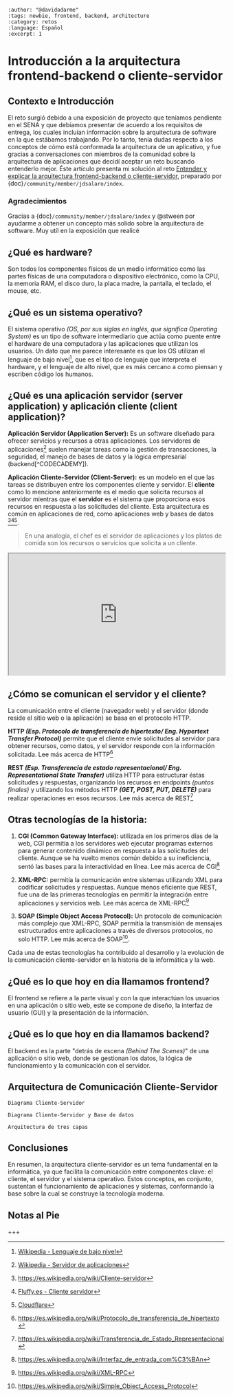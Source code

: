  ```{post} 2023-09-03
:author: "@davidadarme"
:tags: newbie, frontend, backend, architecture
:category: retos
:language: Español
:excerpt: 1
``` 

# Introducción a la arquitectura frontend-backend o cliente-servidor

## Contexto e Introducción

El reto surgió debido a una exposición de proyecto que teníamos pendiente en el SENA y que debíamos presentar de acuerdo a los requisitos de entrega, los cuales incluían información sobre la arquitectura de software en la que estábamos trabajando. Por lo tanto, tenía dudas respecto a los conceptos de cómo está conformada la arquitectura de un aplicativo, y fue gracias a conversaciones con miembros de la comunidad sobre la arquitectura de aplicaciones que decidí aceptar un reto buscando entenderlo mejor. Éste artículo presenta mi solución al reto [Entender y explicar la arquitectura frontend-backend o cliente-servidor](https://gitlab.com/guayahack/main/-/issues/105), preparado por {doc}`/community/member/jdsalaro/index`.

### Agradecimientos

Gracias a {doc}`/community/member/jdsalaro/index` y @stween por ayudarme a obtener un concepto más solido sobre la arquitectura de software. Muy utíl en la exposición que realicé

## ¿Qué es hardware?

Son todos los componentes físicos de un medio informático como las partes físicas de una computadora o dispositivo electrónico, como la CPU, la memoria RAM, el disco duro, la placa madre, la pantalla, el teclado, el mouse, etc.

## ¿Qué es un sistema operativo?

El sistema operativo _(OS, por sus siglas en inglés, que significa Operating System)_ es un tipo de software intermediario que actúa como puente entre el hardware de una computadora y las aplicaciones que utilizan los usuarios. Un dato que me parece interesante es que los OS utilizan el lenguaje de bajo nivel[^WIKI-1], que es el tipo de lenguaje que interpreta el hardware, y el lenguaje de alto nivel, que es más cercano a como piensan y escriben código los humanos.
[^WIKI-1]: [Wikipedia - Lenguaje de bajo nivel](https://en.wikipedia.org/wiki/Low-level_programming_language)

## ¿Qué es una aplicación servidor (server application) y aplicación cliente (client application)?

**Aplicación Servidor (Application Server):** Es un software diseñado para ofrecer servicios y recursos a otras aplicaciones. Los servidores de aplicaciones[^WIKI] suelen manejar tareas como la gestión de transacciones, la seguridad, el manejo de bases de datos y la lógica empresarial (backend[^CODECADEMY]).
[^WIKI]: [Wikipedia - Servidor de aplicaciones](https://es.wikipedia.org/wiki/Servidor_de_aplicaciones)
[^CODEACADEMY]: [Codecademy - Arquitectura Backend](https://www.codecademy.com/article/back-end-architecture)

**Aplicación Cliente-Servidor (Client-Server):** es un modelo en el que las tareas se distribuyen entre los componentes cliente y servidor. El **cliente** como lo mencione anteriormente es el medio que solicita recursos al servidor mientras que el **servidor** es el sistema que proporciona esos recursos en respuesta a las solicitudes del cliente. Esta arquitectura es común en aplicaciones de red, como aplicaciones web y bases de datos [^WIKICS][^FLUFFY][^CLOUDFLARE].

[^WIKICS]: https://es.wikipedia.org/wiki/Cliente-servidor
[^CLOUDFLARE]: [Cloudflare](https://www.cloudflare.com/es-es/learning/serverless/glossary/client-side-vs-server-side/)
[^FLUFFY]: [Fluffy.es - Cliente servidor](https://fluffy.es/introduction-to-client-server)

> En una analogía, el chef es el servidor de aplicaciones y los platos de comida son los recursos o servicios que solicita a un cliente.

<iframe style="aspect-ratio: 16 / 9; width: 100%" src="https://www.youtube.com/watch?v=QSEDr2e1gSQ"></iframe>

## ¿Cómo se comunican el servidor y el cliente?

La comunicación entre el cliente (navegador web) y el servidor (donde reside el sitio web o la aplicación) se basa en el protocolo HTTP.

**HTTP _(Esp. Protocolo de transferencia de hipertexto/ Eng. Hypertext Transfer Protocol)_** permite que el cliente envíe solicitudes al servidor para obtener recursos, como datos, y el servidor responde con la información solicitada. Lee más acerca de HTTP[^HTTP]
[^HTTP]: https://es.wikipedia.org/wiki/Protocolo_de_transferencia_de_hipertexto

**REST _(Esp. Transferencia de estado representacional/ Eng. Representational State Transfer)_**  utiliza HTTP para estructurar éstas solicitudes y respuestas, organizando los recursos en endpoints _(puntos finales)_ y utilizando los métodos HTTP _**(GET, POST, PUT, DELETE)**_ para realizar operaciones en esos recursos. Lee más acerca de REST[^REST]
[^REST]: https://es.wikipedia.org/wiki/Transferencia_de_Estado_Representacional

## Otras tecnologías de la historia:

1. **CGI (Common Gateway Interface):** utilizada en los primeros días de la web, CGI permitía a los servidores web ejecutar programas externos para generar contenido dinámico en respuesta a las solicitudes del cliente. Aunque se ha vuelto menos común debido a su ineficiencia, sentó las bases para la interactividad en línea. Lee más acerca de CGI[^CGI]
[^CGI]: https://es.wikipedia.org/wiki/Interfaz_de_entrada_com%C3%BAn

2. **XML-RPC:** permitía la comunicación entre sistemas utilizando XML para codificar solicitudes y respuestas. Aunque menos eficiente que REST, fue una de las primeras tecnologías en permitir la integración entre aplicaciones y servicios web. Lee más acerca de XML-RPC[^XMLRPC]
[^XMLRPC]: https://es.wikipedia.org/wiki/XML-RPC

3. **SOAP (Simple Object Access Protocol):** Un protocolo de comunicación más complejo que XML-RPC, SOAP permitía la transmisión de mensajes estructurados entre aplicaciones a través de diversos protocolos, no solo HTTP. Lee más acerca de SOAP[^SOAP].
[^SOAP]: https://es.wikipedia.org/wiki/Simple_Object_Access_Protocol

Cada una de estas tecnologías ha contribuido al desarrollo y la evolución de la comunicación cliente-servidor en la historia de la informática y la web.

## ¿Qué es lo que hoy en dia llamamos frontend?

El frontend se refiere a la parte visual y con la que interactúan los usuarios en una aplicación o sitio web, este se compone de diseño, la interfaz de usuario (GUI) y la presentación de la información.

## ¿Qué es lo que hoy en dia llamamos backend?

El backend es la parte "detrás de escena _(Behind The Scenes)_" de una aplicación o sitio web, donde se gestionan los datos, la lógica de funcionamiento y la comunicación con el servidor.

## Arquitectura de Comunicación Cliente-Servidor

```{figure} reto-arquitectura-frontend-backend-cliente-servidor.md-data/diagrama-cliente-servidor.png
Diagrama Cliente-Servidor
```

```{figure} reto-arquitectura-frontend-backend-cliente-servidor.md-data/diagrama-cliente-servidor-base-de-datos.png
Diagrama Cliente-Servidor y Base de datos
```

```{figure} reto-arquitectura-frontend-backend-cliente-servidor.md-data/arquitectura-tres-capas.png
Arquitectura de tres capas
```

## Conclusiones

En resumen, la arquitectura cliente-servidor es un tema fundamental en la informática, ya que facilita la comunicación entre componentes clave: el cliente, el servidor y el sistema operativo. Estos conceptos, en conjunto, sustentan el funcionamiento de aplicaciones y sistemas, conformando la base sobre la cual se construye la tecnología moderna.


## Notas al Pie
+++



